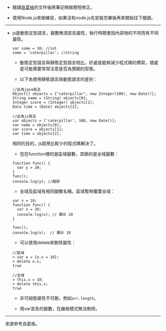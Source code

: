 - 閱讀[良葛格](https://openhome.cc/Gossip/ECMAScript/GettingStartedECMAScript5.html)的文件後將筆記稍做簡短修正。

- 使用Node.js來做練習，如果沒有node.js先安裝完畢後再來開始往下閱讀。

***

- js是動態定型語言，變數無須宣告屬性，執行時期會因內容物的不同而有不同屬性。

  ```
  var some = 10; //int
  some = 'caterpillar'; //string
  ```

  - 動態定型語言與靜態定型語言相比，好處是能夠減少程式碼的撰寫，壞處是可能需要常常注意是否為預期的型態。

  - 以下為使用靜態語言與動態語言的差別：
  ```
  //此為java寫法
  Object[] objects = {"caterpillar", new Integer(100), new Date()};
  String name = (String) objects[0];
  Integer score = (Integer) objects[1];
  Data time = (Date) objects[2];

  //此為js寫法
  var objects = ['caterpillar', 100, new Date()];
  var name = objects[0];
  var score = objects[1];
  var time = objects[2];
  ```

  相同的目的，js就用比較少的程式碼解決了。

  - 包在function裡的是區域變數，其餘的是全域變數：

  ```
  function func() {
    var y = 20;
  }
  func();
  console.log(y); //錯誤
  ```

  - 全域及區域有相同變數名稱，區域暫時覆蓋全域：

  ```
  var x = 10;
  function func() {
    var x = 20;
    console.log(x); // 顯示 20
  }

  func();
  console.log(x);  // 顯示 10
  ```

  - 可以使用delete來刪除屬性：

  ```
  //區域
  > var o = {o.x = 10};
  > delete o.x;
  true
  
  //全域
  > this.x = 10;
  > delete this.x;
  true
  ```

  - 非可組態屬性不可刪，例如`arr.length`。

  - 用var宣告的變數，在嚴格模式無法刪除。
***

來源參考良葛格。